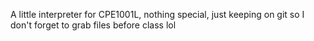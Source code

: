A little interpreter for CPE1001L, nothing special, just keeping on git so I don't forget to grab files before class lol

